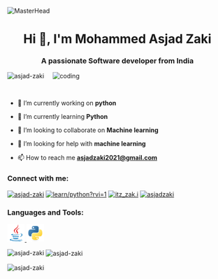 ![MasterHead](https://mir-s3-cdn-cf.behance.net/project_modules/max_1200/81bb4b165684019.640b6038d133e.gif)
<h1 align="center">Hi 👋, I'm Mohammed Asjad Zaki</h1>
<h3 align="center">A passionate Software developer from India</h3>
<img align="right" alt="coding" width="400" src="https://i.pinimg.com/originals/85/04/77/850477fed08bfe98598082bcd309ce70.gif">

<p align="left"> <img src="https://komarev.com/ghpvc/?username=asjad-zaki&label=Profile%20views&color=0e75b6&style=flat" alt="asjad-zaki" /> </p>

<p align="left"> <a href="https://twitter.com/" target="blank"><img src="https://img.shields.io/twitter/follow/?logo=twitter&style=for-the-badge" alt="" /></a> </p>

- 🔭 I’m currently working on **python**

- 🌱 I’m currently learning **Python**

- 👯 I’m looking to collaborate on **Machine learning**

- 🤝 I’m looking for help with **machine learning**

- 📫 How to reach me **asjadzaki2021@gmail.com**

<h3 align="left">Connect with me:</h3>
<p align="left">
<a href="https://linkedin.com/in/asjad-zaki" target="blank"><img align="center" src="https://raw.githubusercontent.com/rahuldkjain/github-profile-readme-generator/master/src/images/icons/Social/linked-in-alt.svg" alt="asjad-zaki" height="30" width="40" /></a>
<a href="https://kaggle.com/learn/python?rvi=1" target="blank"><img align="center" src="https://raw.githubusercontent.com/rahuldkjain/github-profile-readme-generator/master/src/images/icons/Social/kaggle.svg" alt="learn/python?rvi=1" height="30" width="40" /></a>
<a href="https://instagram.com/itz_zak.i" target="blank"><img align="center" src="https://raw.githubusercontent.com/rahuldkjain/github-profile-readme-generator/master/src/images/icons/Social/instagram.svg" alt="itz_zak.i" height="30" width="40" /></a>
<a href="https://www.hackerrank.com/asjadzaki" target="blank"><img align="center" src="https://raw.githubusercontent.com/rahuldkjain/github-profile-readme-generator/master/src/images/icons/Social/hackerrank.svg" alt="asjadzaki" height="30" width="40" /></a>
</p>

<h3 align="left">Languages and Tools:</h3>
<p align="left"> <a href="https://www.java.com" target="_blank" rel="noreferrer"> <img src="https://raw.githubusercontent.com/devicons/devicon/master/icons/java/java-original.svg" alt="java" width="40" height="40"/> </a> <a href="https://www.python.org" target="_blank" rel="noreferrer"> <img src="https://raw.githubusercontent.com/devicons/devicon/master/icons/python/python-original.svg" alt="python" width="40" height="40"/> </a> </p>

<p><img align="left" src="https://github-readme-stats.vercel.app/api/top-langs?username=asjad-zaki&show_icons=true&locale=en&layout=compact" alt="asjad-zaki" /></p>

<p>&nbsp;<img align="center" src="https://github-readme-stats.vercel.app/api?username=asjad-zaki&show_icons=true&locale=en" alt="asjad-zaki" /></p>

<p><img align="center" src="https://github-readme-streak-stats.herokuapp.com/?user=asjad-zaki&" alt="asjad-zaki" /></p>
